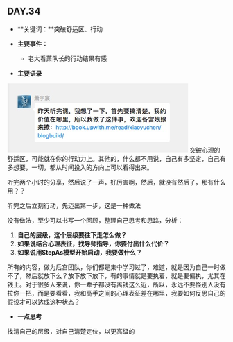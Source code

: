 ## DAY.34
+ **关键词：**突破舒适区、行动
+ **主要事件：**
    + 老大看萧队长的行动结果有感
    
    
+ **主要语录**


![](./_image/54ed6f21894d7b6435d5aec186c333c.jpg)
突破心理的舒适区，可能就在你的行动力上。其他的，什么都不用说，自己有多坚定，自己有多想要，一切，都从时间投入的方向上可以看得出来。

听完两个小时的分享，然后说了一声，好厉害啊，然后，就没有然后了，那有什么用？？

听完之后立刻行动，先迈出第一步，这是一种做法

没有做法，至少可以书写一个回顾，整理自己思考和思路，分析：

1. **自己的层级，这个层级要往下走怎么做？**
2. **如果说结合心理表征，找导师指导，你要付出什么代价？**
3. **如果说用StepAs模型开始启动，我要做什么？**

所有的内容，做为后宫团队，你们都是集中学习过了，难道，就是因为自己一时做不了，然后就放下么？放下放下放下，有的事情就是要执着，就是要偏执，尤其在钱上。对于很多人来说，你一辈子都没有离钱这么近，所以，永远不要怪别人没有拉你一把，而是要看看，我和高手之间的心理表征差在哪里，我要如何反思自己的假设才可以达成这种状态？

+ **一点思考**

找清自己的层级，对自己清楚定位，以更高级的
